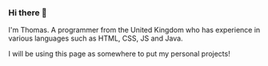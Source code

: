 ### Hi there 👋
<p>I'm Thomas. A programmer from the United Kingdom who has experience in various languages such as HTML, CSS, JS and Java.</p>
<p>I will be using this page as somewhere to put my personal projects!</p> 

<!--
**thomasr-6/thomasr-6** is a ✨ _special_ ✨ repository because its `README.md` (this file) appears on your GitHub profile.

Here are some ideas to get you started:

- 🔭 I’m currently working on ...
- 🌱 I’m currently learning ...
- 👯 I’m looking to collaborate on ...
- 🤔 I’m looking for help with ...
- 💬 Ask me about ...
- 📫 How to reach me: ...
- 😄 Pronouns: ...
- ⚡ Fun fact: ...
-->
